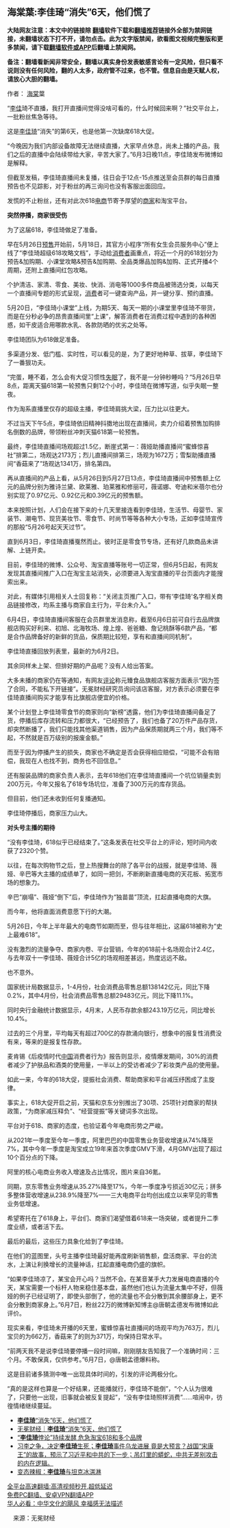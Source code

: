  <!-- 面包屑导航 --> <h2>海棠葉:李佳琦“消失”6天，他们慌了</h2> <p class="notice"><b>大陆网友注意：本文中的链接除 <a href="https://github.com/bannedbook/fanqiang" >翻墙</a>软件下载和<a href="https://github.com/killgcd/justmysocks/blob/master/README.md">翻墙推荐</a>链接外全部为禁网链接，未翻墙状态下打不开，请勿点击。此为文字版禁闻，欲看图文视频完整版和更多禁闻，请下载<a href="https://github.com/bannedbook/fanqiang">翻墙软件或APP</a>后翻墙上禁闻网。</p><p>备注：翻墙看新闻非常安全，翻墙以真实身份发表敏感言论有一定风险，但只看不说则没有任何风险，翻的人太多，政府管不过来，也不管。信息自由是天赋人权，请放心大胆的翻墙。</b></p>  <div class="entry"> <p>作者： <a href="https://www.bannedbook.org/bnews/tag/%E6%B5%B7%E6%A3%A0/" class="st_tag internal_tag" rel="tag" title="标签 海棠 下的日志">海棠</a>葉</p> <p>“<a href="https://www.bannedbook.org/bnews/tag/%e6%9d%8e%e4%bd%b3/" class="st_tag internal_tag" rel="tag" title="标签 李佳 下的日志">李佳</a>琦不直播，我打开直播间觉得没啥可看的，什么时候回来啊？”社交平台上，一批粉丝焦急等待。</p> <p>这是<a href="https://www.bannedbook.org/bnews/tag/%e6%9d%8e%e4%bd%b3%e7%90%a6/" class="st_tag internal_tag" rel="tag" title="标签 李佳琦 下的日志">李佳琦</a>“消失”的第6天，也是他第一次缺席618大促。</p> <p>“今晚因为我们内部设备故障无法继续直播，大家早点休息，尚未上播的产品，我们之后的直播中会陆续带给大家，辛苦大家了。”6月3日晚11点，李佳琦发布微博如是解释。</p> <p>但截至发稿，李佳琦直播间未复播，往日会于12点-15点推送至会员群的每日直播预告也不见踪影，对于粉丝的再三询问也没有客服出面回应。</p> <p>发慌的不止粉丝，还有对此次618<a href="https://www.bannedbook.org/bnews/tag/%E7%94%B5%E5%95%86/" class="st_tag internal_tag" rel="tag" title="标签 电商 下的日志">电商</a>节寄予厚望的<a href="https://www.bannedbook.org/bnews/tag/%E5%95%86%E5%AE%B6/" class="st_tag internal_tag" rel="tag" title="标签 商家 下的日志">商家</a>和淘宝平台。</p> <p><strong>突然停播，商家很受伤</strong></p> <p>为了这届618，李佳琦做足了准备。</p> <p>早在5月26日<a href="https://www.bannedbook.org/bnews/tag/%E9%A2%84%E5%94%AE/" class="st_tag internal_tag" rel="tag" title="标签 预售 下的日志">预售</a>开始前，5月18日，其官方小程序“所有女生会员服务中心”便上线了“李佳琦超级618攻略文档”，手动给<a href="https://www.bannedbook.org/bnews/tag/%E6%B6%88%E8%B4%B9%E8%80%85/" class="st_tag internal_tag" rel="tag" title="标签 消费者 下的日志">消费者</a>画重点，将近一个月的618划分为预告&amp;加购期、小课堂攻略&amp;预告&amp;加购期、全品类爆品加购&amp;加购、正式开播4个周期，还附上直播间红包攻略。</p> <p>个护清洁、家清、零食、美妆、快消、消电等1000多件商品被筛选分类，以每天一个直播间专题的形式呈现，<a href="https://www.bannedbook.org/bnews/tag/%e6%b6%88%e8%b4%b9/" class="st_tag internal_tag" rel="tag" title="标签 消费 下的日志">消费</a>者可一键查询产品，并一键分享、预约直播。</p> <p>5月20日，“李佳琦小课堂”上线，为期5天、每天一期的小课堂里李佳琦不带货，而是在分秒必争的昂贵直播间里“上课”，解答消费者在消费过程中遇到的各种困惑，如干皮适合用哪款水乳、各款防晒的优劣之处等。</p> <p>李佳琦团队为618做足准备。</p> <p>多渠道分发、低门槛、实时性，可以看见的是，为了更好地种草、拔草，李佳琦下了一番狠功夫。</p> <p>“完蛋，睡不着，怎么会有大促习惯性<a href="https://www.bannedbook.org/bnews/tag/%e5%a4%b1%e7%9c%a0/" class="st_tag internal_tag" rel="tag" title="标签 失眠 下的日志">失眠</a>了，我不是一分钟秒睡吗？”5月26日早8点，距离天猫618第一轮预售只剩12个小时，李佳琦在微博写道，似乎失眠一整夜。</p>  <p>作为淘系直播里仅存的超级主播，李佳琦肩挑大梁，压力比以往更大。</p> <p>不过当天下午5点，李佳琦依旧精神抖擞地出现在直播间，卖力介绍着预售加购排名倒数的品牌，带领粉丝冲刺天猫618第一轮预售。</p> <p>最终，李佳琦直播间场观超过1.5亿，断崖式第一：薇娅助播直播间“蜜蜂惊喜社”排第二，场观达2173万；烈儿直播间排第三，场观为1672万；雪梨助播直播间“香菇来了”场观达1341万，排名第四。</p> <p>再从直播间的产品上看，从5月26日到5月27日13点，李佳琦直播间中预售额上亿元的品牌分别为雅诗兰黛、欧莱雅、珀莱雅和修丽可，薇诺娜、夸迪和米蓓尔也分别实现了0.97亿元、0.92亿元和0.39亿元的预售额。</p> <p>本来按照计划，人们会在接下来的十几天里接连看到李佳琦，生活节、母婴节、家装节、潮电节、现货美妆节、零食节、时尚节等等各种大小专场，正如李佳琦宣传的那般“5月26号起天天过节”。</p> <p>直到6月3日，李佳琦直播戛然而止。彼时正是零食节专场，还有好几款商品未讲解、上链开卖。</p> <p>目前，李佳琦的微博、公众号、淘宝直播等账号一切正常，但6月5日起，有网友发现其直播间推广入口在淘宝主站消失，必须要进入淘宝直播的平台页面内才能搜索出来。</p> <p>对此，有媒体引用相关人士回复称：“关闭主页推广入口，带有‘李佳琦’名字相关商品链接修改，均系主播与商家自主行为，平台未介入。”</p> <p>6月4日，李佳琦直播间客服在会员群里发消息称，截至6月6日前可自行去品牌旗舰店购买好利来、初旭、北海牧场、煌上煌、爸爸糖、詹记桃酥等6款产品，“都是合作品牌备好的新鲜的货品，保质期比较短，享有和直播间同机制”。</p> <p>李佳琦直播回放列表里，最新的为6月2日。</p> <p>其余同样未上架、但排好期的产品呢？没有人给出答案。</p> <p>大多未播的商家仍在等通知，有网友<span class='wp_keywordlink_affiliate'><a href="https://www.bannedbook.org/bnews/comments/" title="新闻评论" target="_blank">评论</a></span>称元臻食品旗舰店客服方面表示“因为签了合同，不能私下开链接”。无冕财经研究员询问该店客服，对方表示必须要在李佳琦直播间购买才能享有比旗舰店便宜的价格。</p> <p>某个计划登上李佳琦零食节的商家则向“新榜”透露，他们为李佳琦直播间备足了货，停播后库存流转和压力都很大，“已经预告了，我们也备了20万件产品存货，却突然断播了，我们只能找其他渠道销售，因为产品保质期就两三个月，我们等不起，不然就是百万级别的报废金额。”</p> <p>而至于因为停播产生的损失，商家也不确定是否会获得相应赔偿，“可能不会有赔偿，我现在人也找不到，商务也不回信息。”</p>  <p>还有服装品牌的商家负责人表示，去年618他们在李佳琦直播间一个坑位销量卖到200万元，今年又报名了618专场坑位，准备了300万元的库存货品。</p> <p>但目前，他们还未收到任何复播通知。</p> <p>李佳琦停播后，商家压力山大。</p> <p><strong>对头号主播的期待</strong></p> <p>“没有李佳琦，618似乎已经结束了。”这条发表在社交平台上的评论，短时间内收获了2320个赞。</p> <p>以往，在每次购物节之后，登上热搜舞台的除了各平台的战报，就是李佳琦、薇娅、辛巴等大主播的成绩单了，如同一把剑，不断刷新直播电商的天花板、拓宽市场的想象力。</p> <p>辛巴“崩塌”、薇娅“倒下”后，李佳琦作为“独苗苗”顶流，扛起直播电商的大旗。</p> <p>而今年，他将直面消费意愿下行的大潮。</p> <p>5月26日，今年上半年最大的电商节如期而至，但与往年相比，这届618被称为“史上最难618”。</p> <p>没有激烈的流量争夺、商家内卷、平台营销，今年的618前十名场观合计2.4亿，与去年双十一李佳琦、薇娅合计5亿的场观相差甚远，热度远远不敌。</p> <p>也不意外。</p> <p>国家统计局数据显示，1-4月份，社会消费品零售总额138142亿元，同比下降0.2%，其中4月份，社会消费品零售总额29483亿元，同比下降11.1%。</p> <p>同时央行金融统计数据显示，4月末，人民币存款余额243.19万亿元，同比增长10.4%。</p> <p>过去的三个月里，平均每天有超过700亿的存款涌向银行，想象中的报复性消费没有来，等来的是报复性存款。</p>  <p>麦肯锡《后疫情时代<span class='wp_keywordlink_affiliate'><a href="https://www.bannedbook.org/" title="中国" target="_blank">中国</a></span>消费者行为》报告则显示，疫情爆发期间，30%的消费者减少了护肤品和酒类的使用量，一半以上的受访者减少了彩妆类产品的使用量。</p> <p>如此一来，今年的618大促，提振社会消费、帮助商家和平台减压纾困成了主旋律。</p> <p>事实上，618大促开启之前，天猫和京东分别推出了30项、25项针对商家的帮扶政策，“为商家减压释负”、“经营提振”等关键词多次出现。</p> <p>平台对于618、商家的态度，也验证着今年电商形势之严峻。</p> <p>从2021年一季度至今年一季度，阿里巴巴的中国零售业务营收增速从74%降至7%，其中今年一季度是淘宝成立19年来首次季度GMV下滑，4月GMV出现了超过10个百分点的下降。</p> <p>阿里的核心电商业务收入增速及占比情况，图片来自36氪。</p> <p>同期，京东零售业务增速从35.27%降至17%，今年一季度净亏损近30亿元；拼多多整体营收增速从238.9%降至7%——三大电商平台均创出成立以来罕见的零售业务低增速。</p> <p>希望寄托在了618身上，平台们、商家们渴望借着618来一场突破，或者提升二季度业绩，或者活下去。</p> <p>最后的最后，这些压力具象化给到了李佳琦。</p> <p>在他们的蓝图里，头号主播李佳琦最好能再度刷新销售额，盘活商家、平台的流水，上演让利换增长的流量神话，扛起直播电商仍盛的旗帜。</p> <p>“如果李佳琦凉了，某宝会开心吗？当然不会。在某音某手大力发展电商直播的今天，某宝需要一个标杆人物来稳住基本盘，虽然他们也认为流量太集中不好，但薇娅的例子已经证明了，即使头部倒了，他的流量也不会分散到其余腰部身上，更不会分散到商家身上。”6月7日，粉丝22万的微博新知博主@唐朝孟德发布微博如此评价。</p> <p>现实来看，李佳琦未开播的6天里，蜜蜂惊喜社直播间的场观平均为763万，烈儿宝贝的为662万，香菇来了的则为371万，均保持日常水平。</p> <p>“前两天我不是说李佳琦要停播一段时间嘛，刚刚朋友告知我了一个准确时间：三个月。不敢保真，仅供参考。”6月7日，@唐朝孟德爆料称。</p> <p>这是目前诸多猜测中唯一出现具体时间的，引发的评论两极分化。</p>  <p>“真的是这样也算是一个好结果，还能播就行，李佳琦不能倒”，“个人认为很难了，只要他一出现，旧事就会被反复提起”，“没有李佳琦照样消费”……喧闹中，彷徨情绪继续蔓延。</p> <div id="taboola-mid-1"></div>  <ul class='op-related-articles' title='相关阅读'> <li><a href='https://www.bannedbook.org/bnews/ssgc/20220610/1744104.html' target='_blank'><b>李佳琦</b>“消失”6天，他们慌了</a></li> <li><a href='https://www.bannedbook.org/bnews/baitai/20220610/1744063.html' target='_blank'>无冕财经｜<b>李佳琦</b>“消失”6天，他们慌了</a></li> <li><a href='https://www.bannedbook.org/bnews/yule/20220610/1743972.html' target='_blank'>“<b>李佳琦</b>悖论”持续发酵 危急淘宝618和多个品牌</a></li> <li><a href='https://www.bannedbook.org/bnews/bannedvideo/20220610/1743702.html' target='_blank'>习李之争，决定<b>李佳琦</b>生死；<b>李佳琦</b>事件乌龙进展 竟是大预言？战国“宋康王”的故事，预示了习近平和中共的下一步；吊灯里的蟒蛇，中共无差别攻击的内在逻辑。</a></li> <li><a href='https://www.bannedbook.org/bnews/comments/20220610/1743641.html' target='_blank'>变态辣椒：<b>李佳琦</b>与坦克冰淇淋</a></li> </ul> <p class="texttj"> <a href="https://github.com/bannedbook/fanqiang/wiki/V2ray%E6%9C%BA%E5%9C%BA" target="_blank">全平台高速翻墙:高清视频秒开,超低延迟</a><br/> <a href="https://github.com/bannedbook/fanqiang/wiki/%E7%A6%81%E9%97%BB%E7%BD%91%E5%AE%89%E5%8D%93%E7%BF%BB%E5%A2%99%E6%96%B0%E9%97%BBAPP" target="_blank">免费PC翻墙、安卓VPN翻墙APP</a><br/> <a href="https://www.bannedbook.org/bnews/comments/20220220/1694796.html" target="_blank">华人必看：中华文化的飓风 幸福感无法描述</a> </p><p class="src-info">　来源：无冕财经 </p><a name='sharetosocial'></a>  <div style="margin-bottom:5px;padding-bottom:5px;clear:both"> <div id="archive-pix-1" class="banner-ads"> <!-- AuctionX Display platform tag START --> <div id="27602x728x90x621x_ADSLOT1" clicktrack="%%CLICK_URL_ESC%%"></div>  <!-- AuctionX Display platform tag END --> </div> <div id="archive-pix-2" class="banner-ads"> <!-- AuctionX Display platform tag START --> <div id="27556x300x250x621x_ADSLOT1" clicktrack="%%CLICK_URL_ESC%%" style="margin:0 auto;text-align:center"></div>  <!-- AuctionX Display platform tag END --> </div> </div>  <div id="archive-pix-1" class="banner-ads"> <!-- AuctionX Display platform tag START --> <div id="27603x728x90x621x_ADSLOT1" clicktrack="%%CLICK_URL_ESC%%"></div>  <!-- AuctionX Display platform tag END --> </div> </div><!--END ENTRY--> 